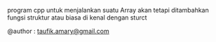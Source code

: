 program cpp untuk menjalankan suatu Array akan tetapi ditambahkan fungsi struktur atau biasa di kenal dengan sturct

@author : taufik.amary@gmail.com
